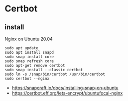 # Certbot

## install

Nginx on Ubuntu 20.04

```
sudo apt update
sudo apt install snapd
sudo snap install core
sudo snap refresh core
sudo apt-get remove certbot
sudo snap install --classic certbot
sudo ln -s /snap/bin/certbot /usr/bin/certbot
sudo certbot --nginx
```

- <https://snapcraft.io/docs/installing-snap-on-ubuntu>
- <https://certbot.eff.org/lets-encrypt/ubuntufocal-nginx>
